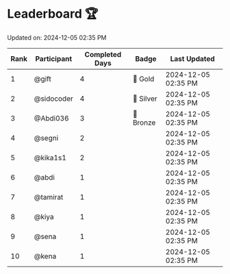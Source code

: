 # Leaderboard 🏆

Updated on: 2024-12-05 02:35 PM

| Rank | Participant       | Completed Days | Badge      | Last Updated         |
|------|-------------------|----------------|------------|----------------------|
| 1    | @gift             | 4              | 🏅 Gold     | 2024-12-05 02:35 PM |
| 2    | @sidocoder        | 4              | 🥈 Silver   | 2024-12-05 02:35 PM |
| 3    | @Abdi036          | 3              | 🥉 Bronze   | 2024-12-05 02:35 PM |
| 4    | @segni            | 2              |            | 2024-12-05 02:35 PM |
| 5    | @kika1s1          | 2              |            | 2024-12-05 02:35 PM |
| 6    | @abdi             | 1              |            | 2024-12-05 02:35 PM |
| 7    | @tamirat          | 1              |            | 2024-12-05 02:35 PM |
| 8    | @kiya             | 1              |            | 2024-12-05 02:35 PM |
| 9    | @sena             | 1              |            | 2024-12-05 02:35 PM |
| 10   | @kena             | 1              |            | 2024-12-05 02:35 PM |
